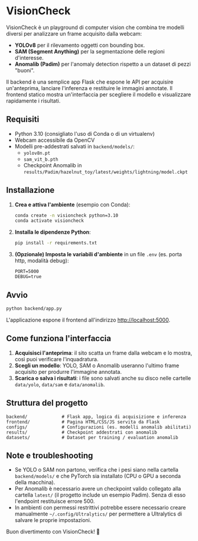 # VisionCheck

VisionCheck è un playground di computer vision che combina tre modelli diversi per analizzare un frame acquisito dalla webcam:

- **YOLOv8** per il rilevamento oggetti con bounding box.
- **SAM (Segment Anything)** per la segmentazione delle regioni d'interesse.
- **Anomalib (Padim)** per l'anomaly detection rispetto a un dataset di pezzi "buoni".

Il backend è una semplice app Flask che espone le API per acquisire un'anteprima, lanciare l'inferenza e restituire le immagini annotate. Il frontend statico mostra un'interfaccia per scegliere il modello e visualizzare rapidamente i risultati.

## Requisiti

- Python 3.10 (consigliato l'uso di Conda o di un virtualenv)
- Webcam accessibile da OpenCV
- Modelli pre-addestrati salvati in `backend/models/`:
  - `yolov8n.pt`
  - `sam_vit_b.pth`
  - Checkpoint Anomalib in `results/Padim/hazelnut_toy/latest/weights/lightning/model.ckpt`

## Installazione

1. **Crea e attiva l'ambiente** (esempio con Conda):
   ```bash
   conda create -n visioncheck python=3.10
   conda activate visioncheck
   ```
2. **Installa le dipendenze Python**:
   ```bash
   pip install -r requirements.txt
   ```
3. **(Opzionale) Imposta le variabili d'ambiente** in un file `.env` (es. porta http, modalità debug):
   ```env
   PORT=5000
   DEBUG=true
   ```

## Avvio

```bash
python backend/app.py
```

L'applicazione espone il frontend all'indirizzo [http://localhost:5000](http://localhost:5000).

## Come funziona l'interfaccia

1. **Acquisisci l'anteprima**: il sito scatta un frame dalla webcam e lo mostra, così puoi verificare l'inquadratura.
2. **Scegli un modello**: YOLO, SAM o Anomalib useranno l'ultimo frame acquisito per produrre l'immagine annotata.
3. **Scarica o salva i risultati**: i file sono salvati anche su disco nelle cartelle `data/yolo`, `data/sam` e `data/anomalib`.

## Struttura del progetto

```
backend/             # Flask app, logica di acquisizione e inferenza
frontend/            # Pagina HTML/CSS/JS servita da Flask
configs/             # Configurazioni (es. modelli anomalib abilitati)
results/             # Checkpoint addestrati con anomalib
datasets/            # Dataset per training / evaluation anomalib
```

## Note e troubleshooting

- Se YOLO o SAM non partono, verifica che i pesi siano nella cartella `backend/models/` e che PyTorch sia installato (CPU o GPU a seconda della macchina).
- Per Anomalib è necessario avere un checkpoint valido collegato alla cartella `latest/` (il progetto include un esempio Padim). Senza di esso l'endpoint restituisce errore 500.
- In ambienti con permessi restrittivi potrebbe essere necessario creare manualmente `~/.config/Ultralytics/` per permettere a Ultralytics di salvare le proprie impostazioni.

Buon divertimento con VisionCheck! :camera_flash:
